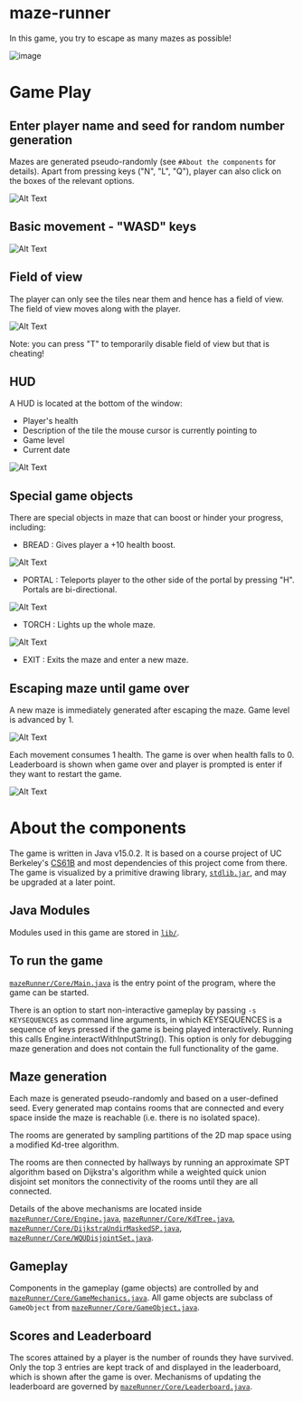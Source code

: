# maze-runner
In this game, you try to escape as many mazes as possible!

![image](https://i.postimg.cc/BbxC7JXB/maze.jpg)

# Game Play

## Enter player name and seed for random number generation
Mazes are generated pseudo-randomly (see `#About the components` for details).
Apart from pressing keys ("N", "L", "Q"), player can also click on the boxes of
the relevant options.

![Alt Text](https://media.giphy.com/media/tjbOHwlUnaiWBm9e0r/giphy.gif)

## Basic movement - "WASD" keys

![Alt Text](https://media.giphy.com/media/zc301aOLYLOB1ARMFC/giphy.gif)

## Field of view
The player can only see the tiles near them and hence has a field of view.
The field of view moves along with the player.

![Alt Text](https://media.giphy.com/media/qWRMWVuw1pozyq7K6T/giphy.gif)

Note: you can press "T" to temporarily disable field of view but that is cheating!

## HUD
A HUD is located at the bottom of the window:
* Player's health
* Description of the tile the mouse cursor is currently pointing to 
* Game level
* Current date

![Alt Text](https://media.giphy.com/media/WvJUUxLNcPPc3D6dmR/giphy.gif)

## Special game objects
There are special objects in maze that can boost or hinder your progress, including:
* BREAD : Gives player a +10 health boost.

![Alt Text](https://media.giphy.com/media/vSyOHAdGY4V4rfhq0R/giphy.gif)

* PORTAL : Teleports player to the other side of the portal by pressing "H". Portals are bi-directional.

![Alt Text](https://media.giphy.com/media/QuAbj7VHQXPiim8h0g/giphy.gif)

* TORCH : Lights up the whole maze.

![Alt Text](https://media.giphy.com/media/QXSAoUbjXJeqxrOKUR/giphy.gif)  

* EXIT : Exits the maze and enter a new maze.

## Escaping maze until game over
A new maze is immediately generated after escaping the maze.
Game level is advanced by 1.

![Alt Text](https://media.giphy.com/media/Mm7pWhfLEt8mjEk3P8/giphy.gif)

Each movement consumes 1 health. The game is over when health falls to 0.
Leaderboard is shown when game over and player is prompted is enter if they
want to restart the game.

![Alt Text](https://media.giphy.com/media/AeB8s5mJRNhg4AUQkO/giphy.gif)

# About the components
The game is written in Java v15.0.2. It is based on a course project of
UC Berkeley's [CS61B](https://sp21.datastructur.es/materials/proj/proj3/proj3)
and most dependencies of this project come from there. The game is visualized by
a primitive drawing library, 
[`stdlib.jar`](https://introcs.cs.princeton.edu/java/stdlib/), and may be 
upgraded at a later point.

## Java Modules
Modules used in this game are stored in [`lib/`](./lib).

## To run the game
[`mazeRunner/Core/Main.java`](./mazeRunner/Core) is the entry point of the program,
 where the game can be started. 

There is an option to start non-interactive gameplay by passing `-s KEYSEQUENCES` as
command line arguments, in which KEYSEQUENCES is a sequence of keys pressed if the game
is being played interactively. Running this calls Engine.interactWithInputString().
This option is only for debugging maze generation and does not contain the full functionality
of the game.

## Maze generation
Each maze is generated pseudo-randomly and based on a user-defined seed. Every
generated map contains rooms that are connected and every space inside the maze
is reachable (i.e. there is no isolated space).

The rooms are generated by sampling partitions of the 2D map space using a 
modified Kd-tree algorithm. 

The rooms are then connected by hallways by running
an approximate SPT algorithm based on Dijkstra's algorithm while a weighted quick
union disjoint set monitors the connectivity of the rooms until they are all
connected. 

Details of the above mechanisms are located inside [`mazeRunner/Core/Engine.java`](./mazeRunner/Core),
[`mazeRunner/Core/KdTree.java`](./mazeRunner/Core), [`mazeRunner/Core/DijkstraUndirMaskedSP.java`](./mazeRunner/Core),
[`mazeRunner/Core/WQUDisjointSet.java`](./mazeRunner/Core).

## Gameplay
Components in the gameplay (game objects) are controlled by
and [`mazeRunner/Core/GameMechanics.java`](./mazeRunner/Core). All game objects
are subclass of `GameObject` from [`mazeRunner/Core/GameObject.java`](./mazeRunner/Core).

## Scores and Leaderboard
The scores attained by a player is the number of rounds they have survived. Only
the top 3 entries are kept track of and displayed in the leaderboard, which is shown
after the game is over. Mechanisms of updating the leaderboard are governed by
[`mazeRunner/Core/Leaderboard.java`](./mazeRunner/Core).
